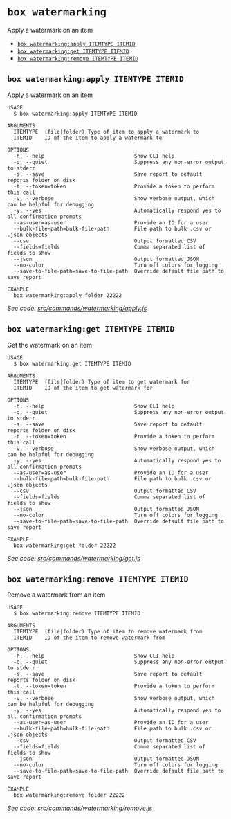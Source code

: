 `box watermarking`
==================

Apply a watermark on an item

* [`box watermarking:apply ITEMTYPE ITEMID`](#box-watermarkingapply-itemtype-itemid)
* [`box watermarking:get ITEMTYPE ITEMID`](#box-watermarkingget-itemtype-itemid)
* [`box watermarking:remove ITEMTYPE ITEMID`](#box-watermarkingremove-itemtype-itemid)

## `box watermarking:apply ITEMTYPE ITEMID`

Apply a watermark on an item

```
USAGE
  $ box watermarking:apply ITEMTYPE ITEMID

ARGUMENTS
  ITEMTYPE  (file|folder) Type of item to apply a watermark to
  ITEMID    ID of the item to apply a watermark to

OPTIONS
  -h, --help                             Show CLI help
  -q, --quiet                            Suppress any non-error output to stderr
  -s, --save                             Save report to default reports folder on disk
  -t, --token=token                      Provide a token to perform this call
  -v, --verbose                          Show verbose output, which can be helpful for debugging
  -y, --yes                              Automatically respond yes to all confirmation prompts
  --as-user=as-user                      Provide an ID for a user
  --bulk-file-path=bulk-file-path        File path to bulk .csv or .json objects
  --csv                                  Output formatted CSV
  --fields=fields                        Comma separated list of fields to show
  --json                                 Output formatted JSON
  --no-color                             Turn off colors for logging
  --save-to-file-path=save-to-file-path  Override default file path to save report

EXAMPLE
  box watermarking:apply folder 22222
```

_See code: [src/commands/watermarking/apply.js](https://github.com/box/boxcli/blob/v3.4.0/src/commands/watermarking/apply.js)_

## `box watermarking:get ITEMTYPE ITEMID`

Get the watermark on an item

```
USAGE
  $ box watermarking:get ITEMTYPE ITEMID

ARGUMENTS
  ITEMTYPE  (file|folder) Type of item to get watermark for
  ITEMID    ID of the item to get watermark for

OPTIONS
  -h, --help                             Show CLI help
  -q, --quiet                            Suppress any non-error output to stderr
  -s, --save                             Save report to default reports folder on disk
  -t, --token=token                      Provide a token to perform this call
  -v, --verbose                          Show verbose output, which can be helpful for debugging
  -y, --yes                              Automatically respond yes to all confirmation prompts
  --as-user=as-user                      Provide an ID for a user
  --bulk-file-path=bulk-file-path        File path to bulk .csv or .json objects
  --csv                                  Output formatted CSV
  --fields=fields                        Comma separated list of fields to show
  --json                                 Output formatted JSON
  --no-color                             Turn off colors for logging
  --save-to-file-path=save-to-file-path  Override default file path to save report

EXAMPLE
  box watermarking:get folder 22222
```

_See code: [src/commands/watermarking/get.js](https://github.com/box/boxcli/blob/v3.4.0/src/commands/watermarking/get.js)_

## `box watermarking:remove ITEMTYPE ITEMID`

Remove a watermark from an item

```
USAGE
  $ box watermarking:remove ITEMTYPE ITEMID

ARGUMENTS
  ITEMTYPE  (file|folder) Type of item to remove watermark from
  ITEMID    ID of the item to remove watermark from

OPTIONS
  -h, --help                             Show CLI help
  -q, --quiet                            Suppress any non-error output to stderr
  -s, --save                             Save report to default reports folder on disk
  -t, --token=token                      Provide a token to perform this call
  -v, --verbose                          Show verbose output, which can be helpful for debugging
  -y, --yes                              Automatically respond yes to all confirmation prompts
  --as-user=as-user                      Provide an ID for a user
  --bulk-file-path=bulk-file-path        File path to bulk .csv or .json objects
  --csv                                  Output formatted CSV
  --fields=fields                        Comma separated list of fields to show
  --json                                 Output formatted JSON
  --no-color                             Turn off colors for logging
  --save-to-file-path=save-to-file-path  Override default file path to save report

EXAMPLE
  box watermarking:remove folder 22222
```

_See code: [src/commands/watermarking/remove.js](https://github.com/box/boxcli/blob/v3.4.0/src/commands/watermarking/remove.js)_
